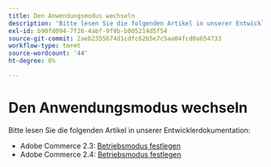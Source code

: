 ```yaml
---
title: Den Anwendungsmodus wechseln
description: 'Bitte lesen Sie die folgenden Artikel in unserer Entwicklerdokumentation:'
exl-id: b90fd094-7f26-4abf-9f9b-b005214d5f54
source-git-commit: 2aeb2355b74d1cdfc62b5e7c5aa04fcd0a654733
workflow-type: tm+mt
source-wordcount: '44'
ht-degree: 0%

---
```


# Den Anwendungsmodus wechseln

Bitte lesen Sie die folgenden Artikel in unserer Entwicklerdokumentation:

* Adobe Commerce 2.3: [Betriebsmodus festlegen](https://experienceleague.adobe.com/en/docs/commerce-operations/configuration-guide/cli/set-mode)
* Adobe Commerce 2.4: [Betriebsmodus festlegen](https://experienceleague.adobe.com/en/docs/commerce-operations/configuration-guide/cli/set-mode)
